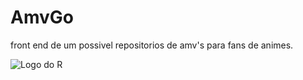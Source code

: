 # AmvGo

front end de um possivel repositorios de amv's para fans de animes.


![Logo do R](https://lh3.googleusercontent.com/pw/ACtC-3dFSIubao8HdkBqm3UfLhAz37dDvMNwbQUabLDCrEUujZ9aicVmwUqftphNCSZSRT7bTWcAAMAWNHbAk_Xwp3M6auxosxyXMHCmZniPLs66I49HBIBb6Yu1VwAhs-bejBu5Tdkd1N26MRTGa6wRwP2b=w1345-h605-no?authuser=0)

